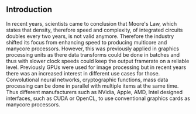 ## Introduction
In recent years, scientists came to conclusion that Moore's Law, which states that density, therefore speed and complexity, of integrated circuits doubles every two years, is not valid anymore. Therefore the industry shifted its focus from enhancing speed to producing multicore and manycore processors. However, this was previously applied in graphics processing units as there data transforms could be done in batches and thus with slower clock speeds could keep the output framerate on a reliable level. Previously GPUs were used for image processing but in recent years there was an increased interest in different use cases for those. Convolutional neural networks, cryptographic functions, mass data processing can be done in parallel with multiple items at the same time. Thus different manufacturers such as NVidia, Apple, AMD, Intel designed interfaces, such as CUDA or OpenCL, to use conventional graphics cards as manycore processors. 